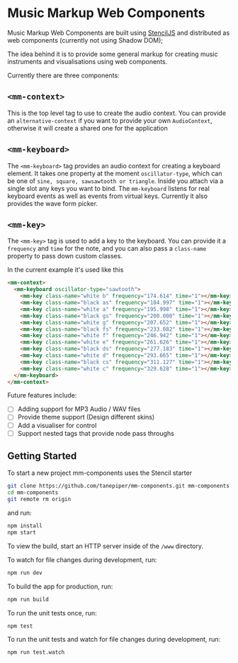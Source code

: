 # Music Markup Web Components

Music Markup Web Components are built using [StencilJS](https://stenciljs.com) and distributed as web components (currently not using Shadow DOM);

The idea behind it is to provide some general markup for creating music instruments and visualisations using web components.

Currently there are three components:

## `<mm-context>`

This is the top level tag to use to create the audio context. You can provide an `alternative-context` if you want to provide your own `AudioContext`, otherwise it will create a shared one for the application

## `<mm-keyboard>`

The `<mm-keyboard>` tag provides an audio context for creating a keyboard element. It takes one property at the moment `oscillator-type`, which can be one of `sine, square, sawsawtooth or triangle`.  Inside you attach via a single slot any keys you want to bind.  The `mm-keyboard` listens for real keyboard events as well as events from virtual keys.  Currently it also provides the wave form picker.

## `<mm-key>`

The `<mm-key>` tag is used to add a key to the keyboard.  You can provide it a `frequency` and `time` for the note, and you can also pass a `class-name` property to pass down custom classes.

In the current example it's used like this

```html
<mm-context>
  <mm-keyboard oscillator-type="sawtooth">
    <mm-key class-name="white b" frequency="174.614" time="1"></mm-key>
    <mm-key class-name="black as" frequency="184.997" time="1"></mm-key>
    <mm-key class-name="white a" frequency="195.998" time="1"></mm-key>
    <mm-key class-name="black gs" frequency="200.000" time="1"></mm-key>
    <mm-key class-name="white g" frequency="207.652" time="1"></mm-key>
    <mm-key class-name="black fs" frequency="233.082" time="1"></mm-key>
    <mm-key class-name="white f" frequency="246.942" time="1"></mm-key>
    <mm-key class-name="white e" frequency="261.626" time="1"></mm-key> <!-- Middle c -->
    <mm-key class-name="black ds" frequency="277.183" time="1"></mm-key>
    <mm-key class-name="white d" frequency="293.665" time="1"></mm-key>
    <mm-key class-name="black cs" frequency="311.127" time="1"></mm-key>
    <mm-key class-name="white c" frequency="329.628" time="1"></mm-key>
  </mm-keyboard>
</mm-context>
```

Future features include:

- [ ] Adding support for MP3 Audio / WAV files
- [ ] Provide theme support (Design different skins)
- [ ] Add a visualiser for control
- [ ] Support nested tags that provide node pass throughs

## Getting Started

To start a new project mm-components uses the Stencil starter

```bash
git clone https://github.com/tanepiper/mm-components.git mm-components
cd mm-components
git remote rm origin
```

and run:

```bash
npm install
npm start
```

To view the build, start an HTTP server inside of the `/www` directory.

To watch for file changes during development, run:

```bash
npm run dev
```

To build the app for production, run:

```bash
npm run build
```

To run the unit tests once, run:

```
npm test
```

To run the unit tests and watch for file changes during development, run:

```
npm run test.watch
```
